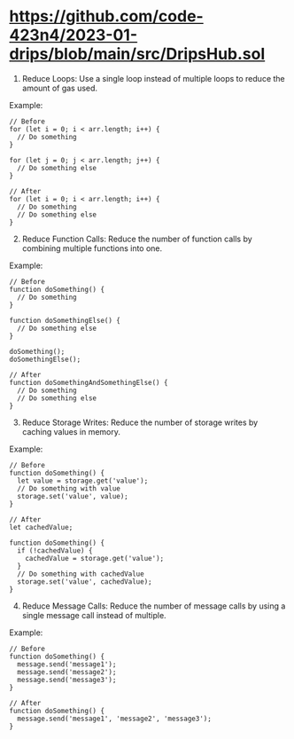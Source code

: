 # https://github.com/code-423n4/2023-01-drips/blob/main/src/DripsHub.sol

1. Reduce Loops: Use a single loop instead of multiple loops to reduce the amount of gas used.

Example:
```
// Before
for (let i = 0; i < arr.length; i++) {
  // Do something
}

for (let j = 0; j < arr.length; j++) {
  // Do something else
}

// After
for (let i = 0; i < arr.length; i++) {
  // Do something
  // Do something else
}
```

2. Reduce Function Calls: Reduce the number of function calls by combining multiple functions into one.

Example:
```
// Before
function doSomething() {
  // Do something
}

function doSomethingElse() {
  // Do something else
}

doSomething();
doSomethingElse();

// After
function doSomethingAndSomethingElse() {
  // Do something
  // Do something else
}
```

3. Reduce Storage Writes: Reduce the number of storage writes by caching values in memory.

Example:
```
// Before
function doSomething() {
  let value = storage.get('value');
  // Do something with value
  storage.set('value', value);
}

// After
let cachedValue;

function doSomething() {
  if (!cachedValue) {
    cachedValue = storage.get('value');
  }
  // Do something with cachedValue
  storage.set('value', cachedValue);
}
```

4. Reduce Message Calls: Reduce the number of message calls by using a single message call instead of multiple.

Example:
```
// Before
function doSomething() {
  message.send('message1');
  message.send('message2');
  message.send('message3');
}

// After
function doSomething() {
  message.send('message1', 'message2', 'message3');
}
```